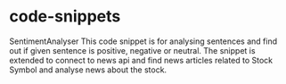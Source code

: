 # code-snippets

SentimentAnalyser
  This code snippet is for analysing sentences and find out if given sentence is positive, negative or neutral. The snippet is extended to connect to news api and find
  news articles related to Stock Symbol and analyse news about the stock.
